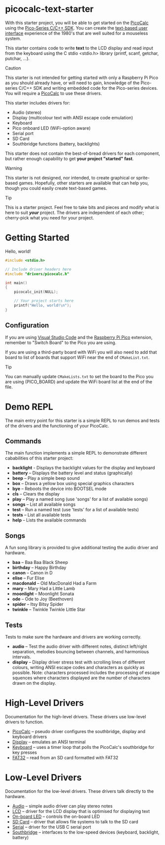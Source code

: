 # picocalc-text-starter

With this starter project, you will be able to get started on the [PicoCalc](https://www.clockworkpi.com/picocalc) using the [Pico-Series C/C++ SDK](https://www.raspberrypi.com/documentation/microcontrollers/c_sdk.html). You can create the [text-based user interface](https://en.wikipedia.org/wiki/Text-based_user_interface) experience of the 1980's that are well suited for a mouseless system.

This starter contains code to write **text** to the LCD display and read input from the keyboard using the C stdio <stdio.h> library (printf, scanf, getchar, putchar, ...). 

> [!CAUTION]
> This starter is not intended for getting started with only a Raspberry Pi Pico as you should already have, or will need to gain, knowledge of the Pico-series C/C++ SDK and writing embedded code for the Pico-series devices. You will require a [PicoCalc](https://www.clockworkpi.com/product-page/picocalc) to use these drivers.

This starter includes drivers for:

- Audio (stereo)
- Display (multicolour text with ANSI escape code emulation)
- Keyboard
- Pico onboard LED (WiFi-option aware)
- Serial port
- SD Card
- Southbridge functions (battery, backlights)

This starter does not contain the best-of-bread drivers for each component, but rather enough capability to get **your project "started" fast**.

> [!WARNING]
> This starter is not designed, nor intended, to create graphical or sprite-based games. Hopefully, other starters are available that can help you, though you could easily create text-based games.

> [!TIP]
> This is a starter project. Feel free to take bits and pieces and modify what is here to suit ***your*** project. The drivers are independent of each other; cherry-pick what you need for your project. 

# Getting Started

Hello, world!

``` C
#include <stdio.h>

// Include driver headers here
#include "drivers/picocalc.h"

int main()
{
    picocalc_init(NULL);

    // Your project starts here
    printf("Hello, world!\n");
}
```

## Configuration

If you are using [Visual Studio Code](https://code.visualstudio.com) and the [Raspberry Pi Pico](https://marketplace.visualstudio.com/items?itemName=raspberry-pi.raspberry-pi-pico) extension, remember to "Switch Board" to the Pico you are using.

If you are using a third-party board with WiFi you will also need to add that board to list of boards that support WiFi near the end of `CMakeList.txt`.

> [!TIP]
> You can manually update `CMakeLists.txt` to set the board to the Pico you are using (PICO_BOARD) and update the WiFi board list at the end of the file. 



# Demo REPL

The main entry point for this starter is a simple REPL to run demos and tests of the drivers and the functioning of your PicoCalc.

## Commands

The main function implements a simple REPL to demonstrate different cababilities of this starter project:

- **backlight** - Displays the backlight values for the display and keyboard
- **battery** – Displays the battery level and status (graphically)
- **beep** – Play a simple beep sound
- **box** – Draws a yellow box using special graphics characters
- **bye** – Reboots the device into BOOTSEL mode
- **cls** – Clears the display
- **play** – Play a named song (use 'songs' for a list of available songs)
- **songs** – List all available songs
- **test** – Run a named test (use 'tests' for a list of available tests)
- **tests** – List all available tests
- **help** – Lists the available commands

## Songs

A fun song library is provided to give additional testing the audio driver and hardware.

- **baa** – Baa Baa Black Sheep
- **birthday** – Happy Birthday
- **canon** – Canon in D
- **elise** – Fur Elise
- **macdonald** – Old MacDonald Had a Farm
- **mary** – Mary Had a Little Lamb
- **moonlight** – Moonlight Sonata
- **ode** – Ode to Joy (Beethoven)
- **spider** – Itsy Bitsy Spider
- **twinkle** – Twinkle Twinkle Little Star

## Tests

Tests to make sure the hardware and drivers are working correctly.

- **audio** – Test the audio driver with different notes, distinct left/right separation, melodies bouncing between channels, and harmonious intervals. 
- **display** – Display driver stress test with scrolling lines of different colours, writing ANSI escape codes and characters as quickly as possible. Note: characters processed includes the processing of escape squences where characters displayed are the number of characters drawn on the display.


# High-Level Drivers

Documentation for the high-level drivers. These drivers use low-level drivers to function.

- [PicoCalc](docs/picocalc.md) – pseudo driver configures the southbridge, display and keyboard drivers
- [Display](docs/display.md) – emulates an ANSI terminal
- [Keyboard](docs/keyboard.md) – uses a timer loop that polls the PicoCalc's southbridge for key presses
- [FAT32](docs/fat32.md) – read from an SD card formatted with FAT32


# Low-Level Drivers

Documentation for the low-level drivers. These drivers talk directly to the hardware.

- [Audio](docs/audio.md) – simple audio driver can play stereo notes
- [LCD](docs/lcd.md) – driver for the LCD display that is optimised for displaying text
- [On-board LED](docs/onboard_led.md) – controls the on-board LED
- [SD Card](docs/sdcard.md) – driver that allows file systems to talk to the SD card
- [Serial](docs/serial.md) – driver for the USB C serial port
- [Southbridge](docs/southbridge.md) – interfaces to the low-speed devices (keyboard, backlight, battery)
